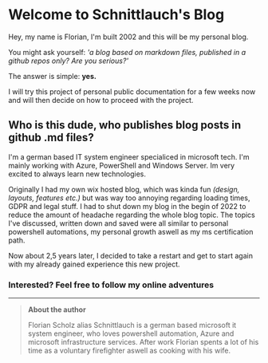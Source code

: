 # Welcome to Schnittlauch's Blog
Hey, my name is Florian, I'm built 2002 and this will be my personal blog.

You might ask yourself: _'a blog based on markdown files, published in a github repos only? Are you serious?'_ 

The answer is simple: **yes.**

I will try this project of personal public documentation for a few weeks now and will then decide on how to proceed with the project.

## Who is this dude, who publishes blog posts in github .md files?

I'm a german based IT system engineer specialiced in microsoft tech. I'm mainly working with Azure, PowerShell and Windows Server. Im very excited to always learn new technologies.

Originally I had my own wix hosted blog, which was kinda fun *(design, layouts, features etc.)* but was way too annoying regarding loading times, GDPR and legal stuff. I had to shut down my blog in the begin of 2022 to reduce the amount of headache regarding the whole blog topic. The topics I've discussed, written down and saved were all similar to personal powershell automations, my personal growth aswell as my ms certification path.

Now about 2,5 years later, I decided to take a restart and get to start again with my already gained experience this new project.



### Interested? Feel free to follow my online adventures
---
> **About the author**
> 
> Florian Scholz alias Schnittlauch is a german based microsoft it system engineer, who loves powershell automation, Azure and microsoft infrastructure services.
> After work Florian spents a lot of his time as a voluntary firefighter aswell as cooking with his wife.
